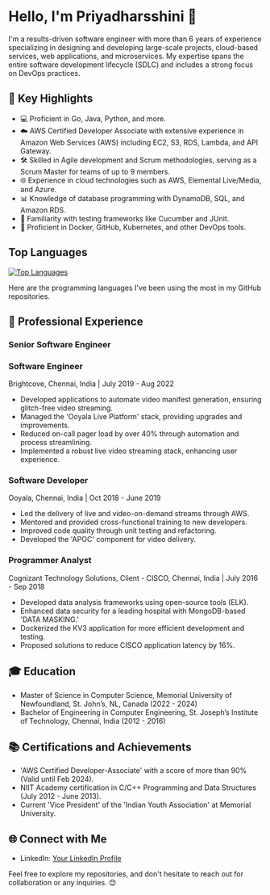 # Hello, I'm Priyadharsshini 👋

I'm a results-driven software engineer with more than 6 years of experience specializing in designing and developing large-scale projects, cloud-based services, web applications, and microservices. My expertise spans the entire software development lifecycle (SDLC) and includes a strong focus on DevOps practices.

## 🚀 Key Highlights

- 💻 Proficient in Go, Java, Python, and more.
- ☁️ AWS Certified Developer Associate with extensive experience in Amazon Web Services (AWS) including EC2, S3, RDS, Lambda, and API Gateway.
- 🛠️ Skilled in Agile development and Scrum methodologies, serving as a Scrum Master for teams of up to 9 members.
- 🌐 Experience in cloud technologies such as AWS, Elemental Live/Media, and Azure.
- 📊 Knowledge of database programming with DynamoDB, SQL, and Amazon RDS.
- 🧪 Familiarity with testing frameworks like Cucumber and JUnit.
- 🐳 Proficient in Docker, GitHub, Kubernetes, and other DevOps tools.

## Top Languages

[![Top Languages](https://github-readme-stats.vercel.app/api/top-langs/?username=Priyadharsshini)](https://github.com/Priyadharsshini/github-readme-stats)

Here are the programming languages I've been using the most in my GitHub repositories. 


## 🌟 Professional Experience

### Senior Software Engineer
### Software Engineer
Brightcove, Chennai, India | July 2019 - Aug 2022

- Developed applications to automate video manifest generation, ensuring glitch-free video streaming.
- Managed the 'Ooyala Live Platform' stack, providing upgrades and improvements.
- Reduced on-call pager load by over 40% through automation and process streamlining.
- Implemented a robust live video streaming stack, enhancing user experience.

### Software Developer
Ooyala, Chennai, India | Oct 2018 - June 2019

- Led the delivery of live and video-on-demand streams through AWS.
- Mentored and provided cross-functional training to new developers.
- Improved code quality through unit testing and refactoring.
- Developed the 'APOC' component for video delivery.

### Programmer Analyst
Cognizant Technology Solutions, Client - CISCO, Chennai, India | July 2016 - Sep 2018

- Developed data analysis frameworks using open-source tools (ELK).
- Enhanced data security for a leading hospital with MongoDB-based 'DATA MASKING.'
- Dockerized the KV3 application for more efficient development and testing.
- Proposed solutions to reduce CISCO application latency by 16%.

## 🎓 Education

- Master of Science in Computer Science, Memorial University of Newfoundland, St. John’s, NL, Canada (2022 - 2024)
- Bachelor of Engineering in Computer Engineering, St. Joseph’s Institute of Technology, Chennai, India (2012 - 2016)

## 📚 Certifications and Achievements

- 'AWS Certified Developer-Associate' with a score of more than 90% (Valid until Feb 2024).
- NIIT Academy certification in C/C++ Programming and Data Structures (July 2012 - June 2013).
- Current 'Vice President' of the 'Indian Youth Association' at Memorial University.

## 🌐 Connect with Me

- LinkedIn: [Your LinkedIn Profile](https://www.linkedin.com/in/priyadharsshinisakrapani/)

Feel free to explore my repositories, and don't hesitate to reach out for collaboration or any inquiries. 😊
